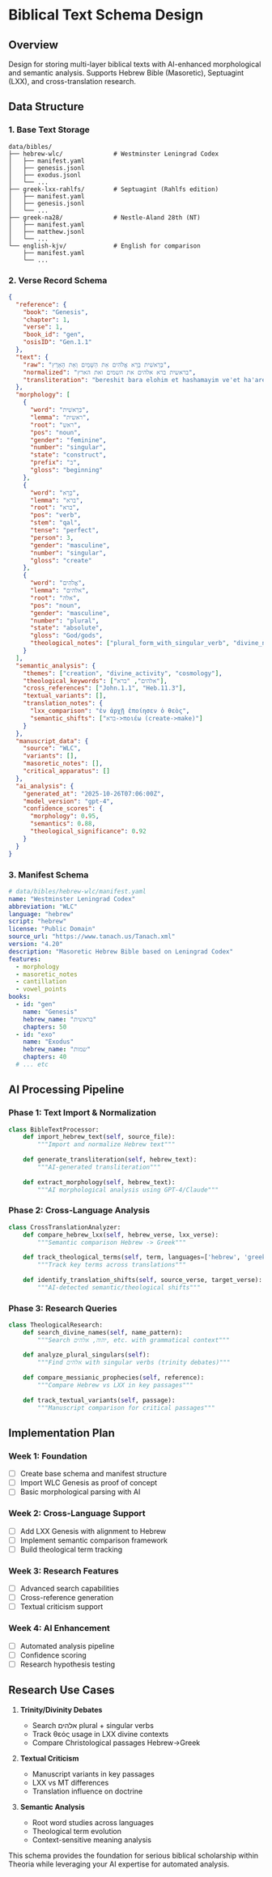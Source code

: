 # Biblical Text Schema Design

## Overview
Design for storing multi-layer biblical texts with AI-enhanced morphological and semantic analysis.
Supports Hebrew Bible (Masoretic), Septuagint (LXX), and cross-translation research.

## Data Structure

### 1. Base Text Storage

```
data/bibles/
├── hebrew-wlc/              # Westminster Leningrad Codex
│   ├── manifest.yaml
│   ├── genesis.jsonl
│   ├── exodus.jsonl
│   └── ...
├── greek-lxx-rahlfs/        # Septuagint (Rahlfs edition)
│   ├── manifest.yaml  
│   ├── genesis.jsonl
│   └── ...
├── greek-na28/              # Nestle-Aland 28th (NT)
│   ├── manifest.yaml
│   ├── matthew.jsonl
│   └── ...
└── english-kjv/             # English for comparison
    ├── manifest.yaml
    └── ...
```

### 2. Verse Record Schema

```json
{
  "reference": {
    "book": "Genesis",
    "chapter": 1,
    "verse": 1,
    "book_id": "gen",
    "osisID": "Gen.1.1"
  },
  "text": {
    "raw": "בְּרֵאשִׁית בָּרָא אֱלֹהִים אֵת הַשָּׁמַיִם וְאֵת הָאָרֶץ",
    "normalized": "בראשית ברא אלהים את השמים ואת הארץ",
    "transliteration": "bereshit bara elohim et hashamayim ve'et ha'aretz"
  },
  "morphology": [
    {
      "word": "בְּרֵאשִׁית", 
      "lemma": "ראשית",
      "root": "ראש",
      "pos": "noun",
      "gender": "feminine", 
      "number": "singular",
      "state": "construct",
      "prefix": "ב",
      "gloss": "beginning"
    },
    {
      "word": "בָּרָא",
      "lemma": "ברא", 
      "root": "ברא",
      "pos": "verb",
      "stem": "qal",
      "tense": "perfect",
      "person": 3,
      "gender": "masculine",
      "number": "singular",
      "gloss": "create"
    },
    {
      "word": "אֱלֹהִים",
      "lemma": "אלהים",
      "root": "אלה", 
      "pos": "noun",
      "gender": "masculine",
      "number": "plural",
      "state": "absolute",
      "gloss": "God/gods",
      "theological_notes": ["plural_form_with_singular_verb", "divine_name"]
    }
  ],
  "semantic_analysis": {
    "themes": ["creation", "divine_activity", "cosmology"],
    "theological_keywords": ["אלהים", "ברא"],
    "cross_references": ["John.1.1", "Heb.11.3"],
    "textual_variants": [],
    "translation_notes": {
      "lxx_comparison": "ἐν ἀρχῇ ἐποίησεν ὁ θεὸς",
      "semantic_shifts": ["ברא->ποιέω (create->make)"]
    }
  },
  "manuscript_data": {
    "source": "WLC",
    "variants": [],
    "masoretic_notes": [],
    "critical_apparatus": []
  },
  "ai_analysis": {
    "generated_at": "2025-10-26T07:06:00Z",
    "model_version": "gpt-4",
    "confidence_scores": {
      "morphology": 0.95,
      "semantics": 0.88,
      "theological_significance": 0.92
    }
  }
}
```

### 3. Manifest Schema

```yaml
# data/bibles/hebrew-wlc/manifest.yaml
name: "Westminster Leningrad Codex"
abbreviation: "WLC"
language: "hebrew"
script: "hebrew"
license: "Public Domain"
source_url: "https://www.tanach.us/Tanach.xml"
version: "4.20"
description: "Masoretic Hebrew Bible based on Leningrad Codex"
features:
  - morphology
  - masoretic_notes
  - cantillation
  - vowel_points
books:
  - id: "gen"
    name: "Genesis"
    hebrew_name: "בראשית"
    chapters: 50
  - id: "exo" 
    name: "Exodus"
    hebrew_name: "שמות"
    chapters: 40
  # ... etc
```

## AI Processing Pipeline

### Phase 1: Text Import & Normalization
```python
class BibleTextProcessor:
    def import_hebrew_text(self, source_file):
        """Import and normalize Hebrew text"""
        
    def generate_transliteration(self, hebrew_text):
        """AI-generated transliteration"""
        
    def extract_morphology(self, hebrew_text):
        """AI morphological analysis using GPT-4/Claude"""
```

### Phase 2: Cross-Language Analysis  
```python
class CrossTranslationAnalyzer:
    def compare_hebrew_lxx(self, hebrew_verse, lxx_verse):
        """Semantic comparison Hebrew -> Greek"""
        
    def track_theological_terms(self, term, languages=['hebrew', 'greek', 'latin']):
        """Track key terms across translations"""
        
    def identify_translation_shifts(self, source_verse, target_verse):
        """AI-detected semantic/theological shifts"""
```

### Phase 3: Research Queries
```python
class TheologicalResearch:
    def search_divine_names(self, name_pattern):
        """Search יהוה, אלהים, etc. with grammatical context"""
        
    def analyze_plural_singulars(self):
        """Find אלהים with singular verbs (trinity debates)"""
        
    def compare_messianic_prophecies(self, reference):
        """Compare Hebrew vs LXX in key passages"""
        
    def track_textual_variants(self, passage):
        """Manuscript comparison for critical passages"""
```

## Implementation Plan

### Week 1: Foundation
- [ ] Create base schema and manifest structure
- [ ] Import WLC Genesis as proof of concept
- [ ] Basic morphological parsing with AI

### Week 2: Cross-Language Support
- [ ] Add LXX Genesis with alignment to Hebrew
- [ ] Implement semantic comparison framework
- [ ] Build theological term tracking

### Week 3: Research Features
- [ ] Advanced search capabilities
- [ ] Cross-reference generation
- [ ] Textual criticism support

### Week 4: AI Enhancement
- [ ] Automated analysis pipeline
- [ ] Confidence scoring
- [ ] Research hypothesis testing

## Research Use Cases

1. **Trinity/Divinity Debates**
   - Search אלהים plural + singular verbs
   - Track θεός usage in LXX divine contexts
   - Compare Christological passages Hebrew->Greek

2. **Textual Criticism**
   - Manuscript variants in key passages
   - LXX vs MT differences
   - Translation influence on doctrine

3. **Semantic Analysis**
   - Root word studies across languages
   - Theological term evolution
   - Context-sensitive meaning analysis

This schema provides the foundation for serious biblical scholarship within Theoria while leveraging your AI expertise for automated analysis.
